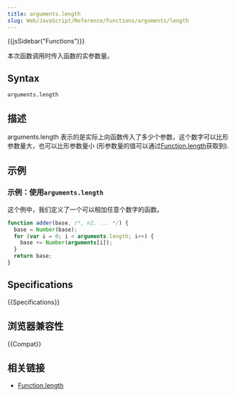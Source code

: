 ```yaml
---
title: arguments.length
slug: Web/JavaScript/Reference/Functions/arguments/length
---
```


{{jsSidebar("Functions")}}

本次函数调用时传入函数的实参数量。

## Syntax

```plain
arguments.length
```

## 描述

arguments.length 表示的是实际上向函数传入了多少个参数，这个数字可以比形参数量大，也可以比形参数量小 (形参数量的值可以通过[Function.length](/zh-CN/docs/JavaScript/Reference/Global_Objects/Function/length)获取到).

## 示例

### 示例：使用`arguments.length`

这个例中，我们定义了一个可以相加任意个数字的函数。

```js
function adder(base, /*, n2, ... */) {
  base = Number(base);
  for (var i = 0; i < arguments.length; i++) {
    base += Number(arguments[i]);
  }
  return base;
}
```

## Specifications

{{Specifications}}

## 浏览器兼容性

{{Compat}}

## 相关链接

- [Function.length](/zh-CN/docs/JavaScript/Reference/Global_Objects/Function/length)
